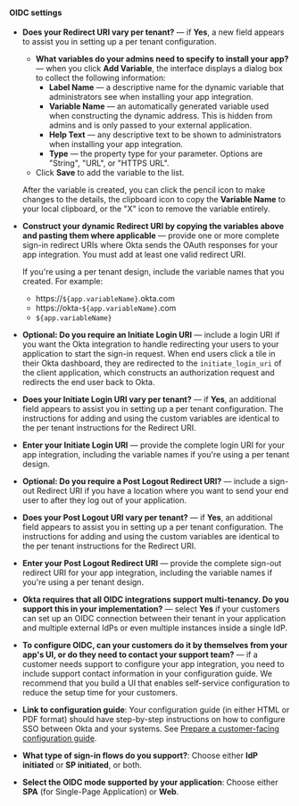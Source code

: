 #### OIDC settings

* **Does your Redirect URI vary per tenant?** &mdash; if **Yes**, a new field appears to assist you in setting up a per tenant configuration.
  * **What variables do your admins need to specify to install your app?** &mdash; when you click **Add Variable**, the interface displays a dialog box to collect the following information:
    * **Label Name** &mdash; a descriptive name for the dynamic variable that administrators see when installing your app integration.
    * **Variable Name** &mdash; an automatically generated variable used when constructing the dynamic address. This is hidden from admins and is only passed to your external application.
    * **Help Text** &mdash; any descriptive text to be shown to administrators when installing your app integration.
    * **Type** &mdash; the property type for your parameter. Options are "String", "URL", or "HTTPS URL".
  * Click **Save** to add the variable to the list.

  After the variable is created, you can click the pencil icon to make changes to the details, the clipboard icon to copy the **Variable Name** to your local clipboard, or the "X" icon to remove the variable entirely.

* **Construct your dynamic Redirect URI by copying the variables above and pasting them where applicable** &mdash; provide one or more complete sign-in redirect URIs where Okta sends the OAuth responses for your app integration. You must add at least one valid redirect URI.

  If you're using a per tenant design, include the variable names that you created. For example:
  * https://`${app.variableName}`.okta.com
  * https://okta-`${app.variableName}`.com
  * `${app.variableName}`

* **Optional: Do you require an Initiate Login URI** &mdash; include a login URI if you want the Okta integration to handle redirecting your users to your application to start the sign-in request. When end users click a tile in their Okta dashboard, they are redirected to the `initiate_login_uri` of the client application, which constructs an authorization request and redirects the end user back to Okta.

* **Does your Initiate Login URI vary per tenant?** &mdash; if **Yes**, an additional field appears to assist you in setting up a per tenant configuration. The instructions for adding and using the custom variables are identical to the per tenant instructions for the Redirect URI.

* **Enter your Initiate Login URI** &mdash; provide the complete login URI for your app integration, including the variable names if you're using a per tenant design.

* **Optional: Do you require a Post Logout Redirect URI?** &mdash; include a sign-out Redirect URI if you have a location where you want to send your end user to after they log out of your application.

* **Does your Post Logout URI vary per tenant?** &mdash; if **Yes**, an additional field appears to assist you in setting up a per tenant configuration. The instructions for adding and using the custom variables are identical to the per tenant instructions for the Redirect URI.

* **Enter your Post Logout Redirect URI** &mdash; provide the complete sign-out redirect URI for your app integration, including the variable names if you're using a per tenant design.

* **Okta requires that all OIDC integrations support multi-tenancy. Do you support this in your implementation?** &mdash; select **Yes** if your customers can set up an OIDC connection between their tenant in your application and multiple external IdPs or even multiple instances inside a single IdP.

* **To configure OIDC, can your customers do it by themselves from your app's UI, or do they need to contact your support team?** &mdash; if a customer needs support to configure your app integration, you need to include support contact information in your configuration guide. We recommend that you build a UI that enables self-service configuration to reduce the setup time for your customers.

* **Link to configuration guide**: Your configuration guide (in either HTML or PDF format) should have step-by-step instructions on how to configure SSO between Okta and your systems. See [Prepare a customer-facing configuration guide](/docs/guides/submit-app/openidconnect/main/#prepare-a-customer-facing-configuration-guide).

* **What type of sign-in flows do you support?**: Choose either **IdP initiated** or **SP initiated**, or both.

* **Select the OIDC mode supported by your application**: Choose either **SPA** (for Single-Page Application) or **Web**.
